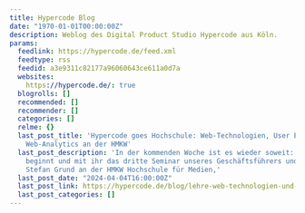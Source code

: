 ```yaml
---
title: Hypercode Blog
date: "1970-01-01T00:00:00Z"
description: Weblog des Digital Product Studio Hypercode aus Köln.
params:
  feedlink: https://hypercode.de/feed.xml
  feedtype: rss
  feedid: a3e9311c82177a96060643ce611a0d7a
  websites:
    https://hypercode.de/: true
  blogrolls: []
  recommended: []
  recommender: []
  categories: []
  relme: {}
  last_post_title: 'Hypercode goes Hochschule: Web-Technologien, User Experience und
    Web-Analytics an der HMKW'
  last_post_description: 'In der kommenden Woche ist es wieder soweit: Die Vorlesungszeit
    beginnt und mit ihr das dritte Seminar unseres Geschäftsführers und Co-Founders
    Stefan Grund an der HMKW Hochschule für Medien,'
  last_post_date: "2024-04-04T16:00:00Z"
  last_post_link: https://hypercode.de/blog/lehre-web-technologien-und-ux/
  last_post_categories: []
---
```


